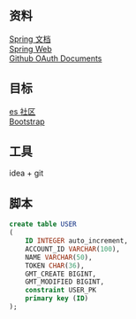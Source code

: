 ## 资料
 [Spring 文档](https://spring.io/guides)  
 [Spring Web](https://spring.io/guides/gs/serving-web-content/)  
 [Github OAuth Documents](https://developer.github.com/apps/)
 
## 目标
 [es 社区](https://elasticsearch.cn/explore/)  
 [Bootstrap](http://www.bootcss.com/)
 
## 工具
 idea + git
 
## 脚本
```sql
create table USER
(
	ID INTEGER auto_increment,
	ACCOUNT_ID VARCHAR(100),
	NAME VARCHAR(50),
	TOKEN CHAR(36),
	GMT_CREATE BIGINT,
	GMT_MODIFIED BIGINT,
	constraint USER_PK
	primary key (ID)
);
```



